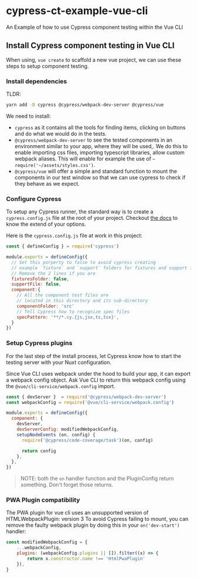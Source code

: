 # cypress-ct-example-vue-cli

An Example of how to use Cypress component testing within the Vue CLI

## Install Cypress component testing in Vue CLI

When using, `vue create` to scaffold a new vue project, we can use these steps to setup component testing.

### Install dependencies

TLDR:

```bash
yarn add -D cypress @cypress/webpack-dev-server @cypress/vue
```

We need to install:
- `cypress` as it contains all the tools for finding items, clicking on buttons and do what we would do in the tests.
- `@cypress/webpack-dev-server` to see the tested components in an environment similar to your app, where they will be used,. We do this to enable importing css files, importing typescript libraries, allow custom webpack aliases. This will enable for example the use of `~` `require('~/assets/styles.css')`.
- `@cypress/vue` will offer a simple and standard function to mount the components in our test window so that we can use cypress to check if they behave as we expect.


### Configure Cypress

To setup any Cypress runner, the standard way is to create a `cypress.config.js` file at the root of your project. Checkout [the docs](https://docs.cypress.io/guides/references/configuration) to know the extend of your options.

Here is the `cypress.config.js` file at work in this project:

```js
const { defineConfig } = require('cypress')

module.exports = defineConfig({
  // Set this porperty to false to avoid cypress creating 
  // example `fixture` and `support` folders for fixtures and support files
  // Remove the 2 lines if you are
  fixturesFolder: false,
  supportFile: false,
  component:{
    // All the component test files are
    // located in this directory and its sub-directory
    componentFolder: 'src'
    // Tell Cypress how to recognize spec files
    specPattern: '**/*.cy.{js,jsx,ts,tsx}',
  }
})
```

### Setup Cypress plugins

For the last step of the install process, let Cypress know how to start the testing server with your Nuxt configuration.

Since Vue CLI uses webpack under the hood to build your app, it can export a webpack config object.
Ask Vue CLI to return this webpack config using the `@vue/cli-service/webpack.config` import.

```js
const { devServer }  = require('@cypress/webpack-dev-server')
const webpackConfig = require('@vue/cli-service/webpack.config')

module.exports = defineConfig({
  component: {
    devServer,
    devServerConfig: modifiedWebpackConfig,
    setupNodeEvents (on, config) {
      require('@cypress/code-coverage/task')(on, config)

      return config
    },
  },
})

```

> NOTE: both the `on` handler function and the PluginConfig return something. Don't forget those returns.


### PWA Plugin compatibility

The PWA plugin for vue cli uses an unsupported version of HTMLWebpackPlugin: version 3
To avoid Cypress failing to mount, you can remove the faulty webpack plugin by doing this in your `on('dev-start')` handler:

```js
const modifiedWebpackConfig = {
    ...webpackConfig,
    plugins: (webpackConfig.plugins || []).filter((x) => {
        return x.constructor.name !== 'HtmlPwaPlugin'
    }),
}
```
